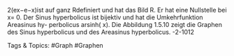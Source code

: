 2(ex−e−x)ist auf ganz Rdefiniert und hat das Bild R. Er hat
eine Nullstelle bei x= 0. Der Sinus hyperbolicus ist bijektiv und hat die Umkehrfunktion Areasinus hy-
perbolicus arsinh( x). Die Abbildung 1.5.10 zeigt die Graphen des Sinus hyperbolicus und des Areasinus
hyperbolicus.
-2-1012

   Tags & Topics:
   #Graph
   #Graphen